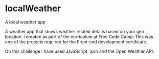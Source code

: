 # localWeather
A local weather app

A weather app that shows weather related details based on your geo location. I created as part of the curriculum at Free Code Camp. This was one of the projects required for the Front-end development certificate.

On this challenge I have used JavaScript, json and the  Open Weather API.
